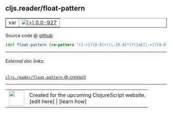 ## cljs.reader/float-pattern



 <table border="1">
<tr>
<td>var</td>
<td><a href="https://github.com/cljsinfo/cljs-api-docs/tree/0.0-927"><img valign="middle" alt="[+] 0.0-927" title="Added in 0.0-927" src="https://img.shields.io/badge/+-0.0--927-lightgrey.svg"></a> </td>
</tr>
</table>









Source code @ [github](https://github.com/clojure/clojurescript/blob/r1535/src/cljs/cljs/reader.cljs#L101):

```clj
(def float-pattern (re-pattern "([-+]?[0-9]+(\\.[0-9]*)?([eE][-+]?[0-9]+)?)(M)?"))
```

<!--
Repo - tag - source tree - lines:

 <pre>
clojurescript @ r1535
└── src
    └── cljs
        └── cljs
            └── <ins>[reader.cljs:101](https://github.com/clojure/clojurescript/blob/r1535/src/cljs/cljs/reader.cljs#L101)</ins>
</pre>

-->

---



###### External doc links:

[`cljs.reader/float-pattern` @ crossclj](http://crossclj.info/fun/cljs.reader.cljs/float-pattern.html)<br>

---

 <table>
<tr><td>
<img valign="middle" align="right" width="48px" src="http://i.imgur.com/Hi20huC.png">
</td><td>
Created for the upcoming ClojureScript website.<br>
[edit here] | [learn how]
</td></tr></table>

[edit here]:https://github.com/cljsinfo/cljs-api-docs/blob/master/cljsdoc/cljs.reader/float-pattern.cljsdoc
[learn how]:https://github.com/cljsinfo/cljs-api-docs/wiki/cljsdoc-files

<!--

This information was too distracting to show to readers, but I'll leave it
commented here since it is helpful to:

- pretty-print the data used to generate this document
- and show how to retrieve that data



The API data for this symbol:

```clj
{:ns "cljs.reader",
 :name "float-pattern",
 :type "var",
 :source {:code "(def float-pattern (re-pattern \"([-+]?[0-9]+(\\\\.[0-9]*)?([eE][-+]?[0-9]+)?)(M)?\"))",
          :title "Source code",
          :repo "clojurescript",
          :tag "r1535",
          :filename "src/cljs/cljs/reader.cljs",
          :lines [101]},
 :full-name "cljs.reader/float-pattern",
 :full-name-encode "cljs.reader/float-pattern",
 :history [["+" "0.0-927"]]}

```

Retrieve the API data for this symbol:

```clj
;; from Clojure REPL
(require '[clojure.edn :as edn])
(-> (slurp "https://raw.githubusercontent.com/cljsinfo/cljs-api-docs/catalog/cljs-api.edn")
    (edn/read-string)
    (get-in [:symbols "cljs.reader/float-pattern"]))
```

-->
